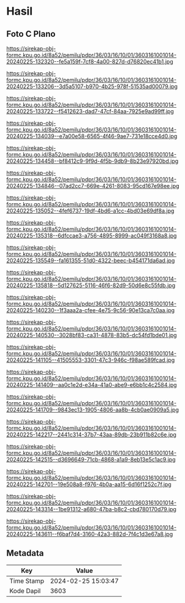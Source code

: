 # Hasil

## Foto C Plano

https://sirekap-obj-formc.kpu.go.id/8a52/pemilu/pdpr/36/03/16/10/01/3603161001014-20240225-132320--fe5a159f-7cf8-4a00-827d-d76820ec41b1.jpg

https://sirekap-obj-formc.kpu.go.id/8a52/pemilu/pdpr/36/03/16/10/01/3603161001014-20240225-133206--3d5a5107-b970-4b25-978f-51535ad00079.jpg

https://sirekap-obj-formc.kpu.go.id/8a52/pemilu/pdpr/36/03/16/10/01/3603161001014-20240225-133722--f5412623-dad7-47cf-84aa-7925e9ad99ff.jpg

https://sirekap-obj-formc.kpu.go.id/8a52/pemilu/pdpr/36/03/16/10/01/3603161001014-20240225-134039--e7a00e58-6565-4f46-9ae7-731e18cce4d0.jpg

https://sirekap-obj-formc.kpu.go.id/8a52/pemilu/pdpr/36/03/16/10/01/3603161001014-20240225-134458--bf8412c9-9f9d-4f5b-9db9-8b23e97920bd.jpg

https://sirekap-obj-formc.kpu.go.id/8a52/pemilu/pdpr/36/03/16/10/01/3603161001014-20240225-134846--07ad2cc7-669e-4261-8083-95cd167e98ee.jpg

https://sirekap-obj-formc.kpu.go.id/8a52/pemilu/pdpr/36/03/16/10/01/3603161001014-20240225-135052--4fef6737-19df-4bd6-a1cc-4bd03e69df8a.jpg

https://sirekap-obj-formc.kpu.go.id/8a52/pemilu/pdpr/36/03/16/10/01/3603161001014-20240225-135318--6dfccae3-a756-4895-8999-ac049f3168a8.jpg

https://sirekap-obj-formc.kpu.go.id/8a52/pemilu/pdpr/36/03/16/10/01/3603161001014-20240225-135549--fa161355-51d0-4322-beec-b454171da6ad.jpg

https://sirekap-obj-formc.kpu.go.id/8a52/pemilu/pdpr/36/03/16/10/01/3603161001014-20240225-135818--5d127625-5116-46f6-82d9-50d6e8c55fdb.jpg

https://sirekap-obj-formc.kpu.go.id/8a52/pemilu/pdpr/36/03/16/10/01/3603161001014-20240225-140230--1f3aaa2a-cfee-4e75-9c56-90e13ca7c0aa.jpg

https://sirekap-obj-formc.kpu.go.id/8a52/pemilu/pdpr/36/03/16/10/01/3603161001014-20240225-140530--3028bf83-ca31-4878-83b5-dc54fd1bde01.jpg

https://sirekap-obj-formc.kpu.go.id/8a52/pemilu/pdpr/36/03/16/10/01/3603161001014-20240225-141105--41505553-3301-47c3-946c-f98ae589fcad.jpg

https://sirekap-obj-formc.kpu.go.id/8a52/pemilu/pdpr/36/03/16/10/01/3603161001014-20240225-141409--aa0c1e2d-e34a-41a0-abe9-e6bb1c4c2584.jpg

https://sirekap-obj-formc.kpu.go.id/8a52/pemilu/pdpr/36/03/16/10/01/3603161001014-20240225-141709--9843ec13-1905-4806-aa8b-4cb0ae0909a5.jpg

https://sirekap-obj-formc.kpu.go.id/8a52/pemilu/pdpr/36/03/16/10/01/3603161001014-20240225-142217--2441c314-37b7-43aa-89db-23b911b82c6e.jpg

https://sirekap-obj-formc.kpu.go.id/8a52/pemilu/pdpr/36/03/16/10/01/3603161001014-20240225-142515--d3696649-71cb-4868-a1a9-8eb13e5c1ac9.jpg

https://sirekap-obj-formc.kpu.go.id/8a52/pemilu/pdpr/36/03/16/10/01/3603161001014-20240225-142701--19e508a8-f976-4b0a-aa15-6d16f1252c7f.jpg

https://sirekap-obj-formc.kpu.go.id/8a52/pemilu/pdpr/36/03/16/10/01/3603161001014-20240225-143314--1be91312-a680-47ba-b8c2-cbd780170d79.jpg

https://sirekap-obj-formc.kpu.go.id/8a52/pemilu/pdpr/36/03/16/10/01/3603161001014-20240225-143611--f6baf7d4-3160-42a3-882d-7f4c1d3e67a8.jpg


## Metadata

| Key        | Value               |
| ---------- | ------------------- |
| Time Stamp | 2024-02-25 15:03:47 |
| Kode Dapil | 3603                |



